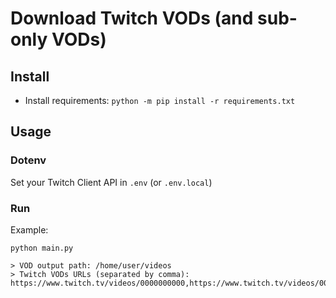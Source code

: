 # Download Twitch VODs (and sub-only VODs)

## Install
- Install requirements: `python -m pip install -r requirements.txt`


## Usage
### Dotenv
Set your Twitch Client API in `.env` (or `.env.local`)

### Run
Example:
```
python main.py

> VOD output path: /home/user/videos
> Twitch VODs URLs (separated by comma): https://www.twitch.tv/videos/0000000000,https://www.twitch.tv/videos/0000000001
```
